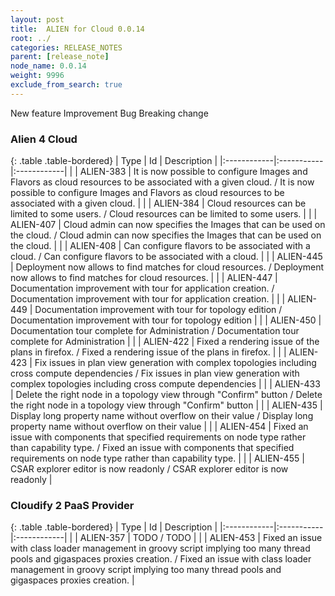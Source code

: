 ```yaml
---
layout: post
title:  ALIEN for Cloud 0.0.14
root: ../
categories: RELEASE_NOTES
parent: [release_note]
node_name: 0.0.14
weight: 9996
exclude_from_search: true
---
```





<i class="fa fa-plus text-success"></i> New feature <i class="fa fa-level-up text-primary"></i> Improvement  <i class="fa fa-bug text-danger"></i> Bug <i class="fa fa-exclamation-triangle text-warning"></i> Breaking change


### Alien 4 Cloud



  {: .table .table-bordered}
  | Type        | Id         | Description |
  |:------------|:-----------|:------------|
    |  <i class="fa fa-plus text-success"></i> | ALIEN-383 | It is now possible to configure Images and Flavors as cloud resources to be associated with a given cloud. / It is now possible to configure Images and Flavors as cloud resources to be associated with a given cloud. |
    |  <i class="fa fa-plus text-success"></i> | ALIEN-384 | Cloud resources can be limited to some users. / Cloud resources can be limited to some users. |
    |  <i class="fa fa-plus text-success"></i> | ALIEN-407 | Cloud admin can now specifies the Images that can be used on the cloud. / Cloud admin can now specifies the Images that can be used on the cloud. |
    |  <i class="fa fa-plus text-success"></i> | ALIEN-408 | Can configure flavors to be associated with a cloud. / Can configure flavors to be associated with a cloud. |
    |  <i class="fa fa-plus text-success"></i> | ALIEN-445 | Deployment now allows to find matches for cloud resources. / Deployment now allows to find matches for cloud resources. |
      |  <i class="fa fa-level-up text-primary"></i> | ALIEN-447 | Documentation improvement with tour for application creation. / Documentation improvement with tour for application creation. |
    |  <i class="fa fa-level-up text-primary"></i> | ALIEN-449 | Documentation improvement with tour for topology edition / Documentation improvement with tour for topology edition |
    |  <i class="fa fa-level-up text-primary"></i> | ALIEN-450 | Documentation tour complete for Administration / Documentation tour complete for Administration |
      |  <i class="fa fa-bug text-danger"></i> | ALIEN-422 | Fixed a rendering issue of the plans in firefox. / Fixed a rendering issue of the plans in firefox. |
    |  <i class="fa fa-bug text-danger"></i> | ALIEN-423 | Fix issues in plan view generation with complex topologies including cross compute dependencies / Fix issues in plan view generation with complex topologies including cross compute dependencies |
    |  <i class="fa fa-bug text-danger"></i> | ALIEN-433 | Delete the right node in a topology view through "Confirm" button / Delete the right node in a topology view through "Confirm" button |
    |  <i class="fa fa-bug text-danger"></i> | ALIEN-435 | Display long property name without overflow on their value / Display long property name without overflow on their value |
    |  <i class="fa fa-bug text-danger"></i> | ALIEN-454 | Fixed an issue with components that specified requirements on node type rather than capability type. / Fixed an issue with components that specified requirements on node type rather than capability type. |
    |  <i class="fa fa-bug text-danger"></i> | ALIEN-455 | CSAR explorer editor is now readonly / CSAR explorer editor is now readonly |
  


### Cloudify 2 PaaS Provider



  {: .table .table-bordered}
  | Type        | Id         | Description |
  |:------------|:-----------|:------------|
        |  <i class="fa fa-bug text-danger"></i> | ALIEN-357 | TODO / TODO |
    |  <i class="fa fa-bug text-danger"></i> | ALIEN-453 | Fixed an issue with class loader management in groovy script implying too many thread pools and gigaspaces proxies creation. / Fixed an issue with class loader management in groovy script implying too many thread pools and gigaspaces proxies creation. |
  

